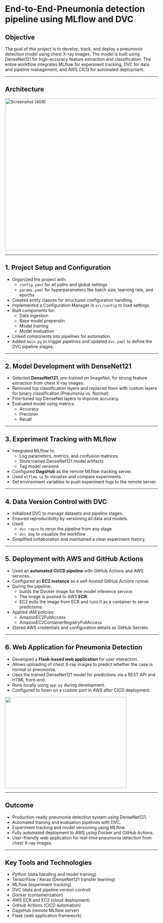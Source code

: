 # End-to-End-Pneumonia detection pipeline using MLflow and DVC

## Objective

The goal of this project is to develop, track, and deploy a pneumonia detection model using chest X-ray images. The model is built using DenseNet121 for high-accuracy feature extraction and classification. The entire workflow integrates MLflow for experiment tracking, DVC for data and pipeline management, and AWS CICD for automated deployment.

---
## Architecture

<img width="600" height="500" alt="Screenshot (406)" src="https://github.com/user-attachments/assets/39731abf-f8c8-4bd9-adb0-625a5fa1a7fc" />

---
## 1. Project Setup and Configuration
- Organized the project with:
  - `config.yaml` for all paths and global settings  
  - `params.yaml` for hyperparameters like batch size, learning rate, and epochs   
- Created entity classes for structured configuration handling.  
- Implemented a Configuration Manager in `src/config` to load settings.  
- Built components for:
  - Data ingestion
  - Base model preperatin
  - Model training
  - Model evaluation  
- Linked components into pipelines for automation.  
- Added `main.py` to trigger pipelines and updated `dvc.yaml` to define the DVC pipeline stages.

---

## 2. Model Development with DenseNet121
- Selected **DenseNet121**, pre-trained on ImageNet, for strong feature extraction from chest X-ray images.  
- Removed top classification layers and replaced them with custom layers for binary classification (Pneumonia vs. Normal).  
- Fine-tuned top DenseNet layers to improve accuracy.  
- Evaluated model using metrics:
  - Accuracy
  - Precision
  - Recall
 
---

## 3. Experiment Tracking with MLflow
- Integrated MLflow to:
  - Log parameters, metrics, and confusion matrices  
  - Store trained DenseNet121 model artifacts  
  - Tag model versions  
- Configured **DagsHub** as the remote MLflow tracking server.  
- Used `mlflow ui` to visualize and compare experiments.  
- Set environment variables to push experiment logs to the remote server.

---

## 4. Data Version Control with DVC
- Initialized DVC to manage datasets and pipeline stages.  
- Ensured reproducibility by versioning all data and models.  
- Used:
  - `dvc repro` to rerun the pipeline from any stage  
  - `dvc dag` to visualize the workflow  
- Simplified collaboration and maintained a clear experiment history.
  
---

## 5. Deployment with AWS and GitHub Actions
- Used an **automated CI/CD pipeline** with GitHub Actions and AWS services.  
- Configured an **EC2 instance** as a self-hosted GitHub Actions runner.  
- During the pipeline:
  - builds the Docker image for the model inference service.  
  - The image is pushed to AWS **ECR**.  
  - EC2 pulls the image from ECR and runs it as a container to serve predictions.  
- Applied IAM policies:
  - AmazonEC2FullAccess
  - AmazonEC2ContainerRegistryFullAccess  
- Stored AWS credentials and configuration details as GitHub Secrets.
---

## 6. Web Application for Pneumonia Detection
- Developed a **Flask-based web application** for user interaction.  
- Allows uploading of chest X-ray images to predict whether the case is normal or pneumonia.  
- Uses the trained DenseNet121 model for predictions via a REST API and HTML front-end.  
- Runs locally using `app.py` during development.  
- Configured to listen on a custom port in AWS after CICD deployment.
 
<img src="https://github.com/user-attachments/assets/067f5ea2-a742-42d3-b3ab-03c176947501" width="400" height="300">


---

## Outcome
- Production-ready pneumonia detection system using DenseNet121.  
- Automated training and evaluation pipelines with DVC.  
- Experiment tracking and model versioning using MLflow.  
- Fully automated deployment to AWS using Docker and GitHub Actions.  
- User-friendly web application for real-time pneumonia detection from chest X-ray images.

---

## Key Tools and Technologies
- Python (data handling and model training)  
- TensorFlow / Keras (DenseNet121 transfer learning)  
- MLflow (experiment tracking)  
- DVC (data and pipeline version control)  
- Docker (containerization)  
- AWS ECR and EC2 (cloud deployment)  
- GitHub Actions (CICD automation)  
- DagsHub (remote MLflow server)  
- Flask (web application framework)  







